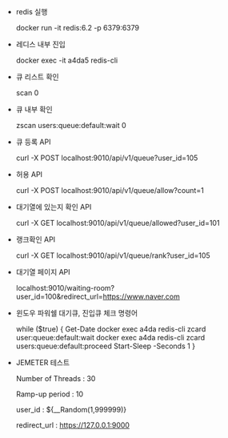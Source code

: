 - redis 실행

  docker run -it redis:6.2 -p 6379:6379

- 레디스 내부 진입

  docker exec -it a4da5 redis-cli

- 큐 리스트 확인

  scan 0

- 큐 내부 확인

  zscan users:queue:default:wait 0

- 큐 등록 API

  curl -X POST localhost:9010/api/v1/queue?user_id=105

- 허용 API

  curl -X POST localhost:9010/api/v1/queue/allow?count=1

- 대기열에 있는지 확인 API

  curl -X GET localhost:9010/api/v1/queue/allowed?user_id=101

- 랭크확인 API

  curl -X GET localhost:9010/api/v1/queue/rank?user_id=105

- 대기열 페이지 API

  localhost:9010/waiting-room?user_id=100&redirect_url=https://www.naver.com

- 윈도우 파워쉘 대기큐, 진입큐 체크 명령어

    while ($true) {
      Get-Date
      docker exec a4da redis-cli zcard user:queue:default:wait
      docker exec a4da redis-cli zcard users:queue:default:proceed
      Start-Sleep -Seconds 1
    }

- JEMETER 테스트

    Number of Threads : 30

    Ramp-up period : 10

    user_id : ${__Random(1,999999)}

    redirect_url : https://127.0.0.1:9000
    
